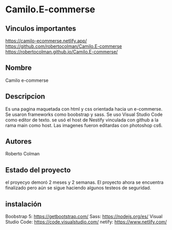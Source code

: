 # Camilo.E-commerse

## Vinculos importantes
https://camilo-ecommerse.netlify.app/
https://github.com/robertocolman/Camilo.E-commerse
https://robertocolman.github.io/Camilo.E-commerse/

## Nombre
Camilo e-commerse

## Descripcion
Es una pagina maquetada con html y css orientada hacia un e-commerse. Se usaron frameworks como boobstrap y sass. Se uso Visual Studio Code como editor de texto. se usó el host de Nestify vinculada con github a la rama main como host. Las imagenes fueron editardas con photoshop cs6.

## Autores
Roberto Colman

## Estado del proyecto
el proyecyo demoró 2 meses y 2 semanas. El proyecto ahora se encuentra finalizado pero aún se sigue haciendo algunos testeos de seguridad.

## instalación
Boobstrap 5: https://getbootstrap.com/
Sass: https://nodejs.org/es/
Visual Studio Code: https://code.visualstudio.com/
netify: https://www.netlify.com/
